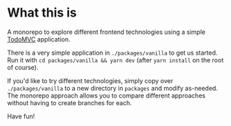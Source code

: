 # What this is

A monorepo to explore different frontend technologies using a simple [TodoMVC](https://todomvc.com/) application.

There is a very simple application in `./packages/vanilla` to get us started. Run it with `cd packages/vanilla && yarn dev` (after `yarn install` on the root of course).

If you'd like to try different technologies, simply copy over `./packages/vanilla` to a new directory in `packages` and modify as-needed. The monorepo approach allows you to compare different approaches without having to create branches for each.

Have fun!

